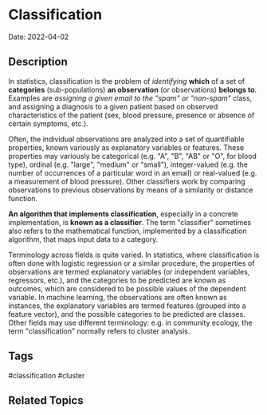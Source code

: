 # Classification

Date: 2022-04-02

## Description
In statistics, classification is the problem of *identifying* **which** of a set of **categories** (sub-populations) **an observation** (or observations) **belongs to**. Examples are *assigning a given email to the "spam" or "non-spam"* class, and assigning a diagnosis to a given patient based on observed characteristics of the patient (sex, blood pressure, presence or absence of certain symptoms, etc.).

Often, the individual observations are analyzed into a set of quantifiable properties, known variously as explanatory variables or features. These properties may variously be categorical (e.g. "A", "B", "AB" or "O", for blood type), ordinal (e.g. "large", "medium" or "small"), integer-valued (e.g. the number of occurrences of a particular word in an email) or real-valued (e.g. a measurement of blood pressure). Other classifiers work by comparing observations to previous observations by means of a similarity or distance function.

**An algorithm that implements classification**, especially in a concrete implementation, is **known as a classifier**. The term "classifier" sometimes also refers to the mathematical function, implemented by a classification algorithm, that maps input data to a category.

Terminology across fields is quite varied. In statistics, where classification is often done with logistic regression or a similar procedure, the properties of observations are termed explanatory variables (or independent variables, regressors, etc.), and the categories to be predicted are known as outcomes, which are considered to be possible values of the dependent variable. In machine learning, the observations are often known as instances, the explanatory variables are termed features (grouped into a feature vector), and the possible categories to be predicted are classes. Other fields may use different terminology: e.g. in community ecology, the term "classification" normally refers to cluster analysis.

## Tags
#classification #cluster 

## Related Topics